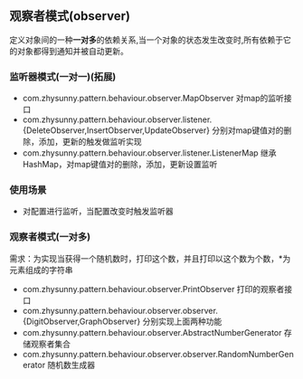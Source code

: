 ## 观察者模式(observer)

定义对象间的一种**一对多**的依赖关系,当一个对象的状态发生改变时,所有依赖于它的对象都得到通知并被自动更新。

### 监听器模式(一对一)(拓展)
* com.zhysunny.pattern.behaviour.observer.MapObserver 对map的监听接口
* com.zhysunny.pattern.behaviour.observer.listener.{DeleteObserver,InsertObserver,UpdateObserver} 分别对map键值对的删除，添加，更新的触发做监听实现
* com.zhysunny.pattern.behaviour.observer.listener.ListenerMap 继承HashMap，对map键值对的删除，添加，更新设置监听

### 使用场景
* 对配置进行监听，当配置改变时触发监听器


### 观察者模式(一对多)
需求：为实现当获得一个随机数时，打印这个数，并且打印以这个数为个数，*为元素组成的字符串

* com.zhysunny.pattern.behaviour.observer.PrintObserver 打印的观察者接口
* com.zhysunny.pattern.behaviour.observer.observer.{DigitObserver,GraphObserver} 分别实现上面两种功能
* com.zhysunny.pattern.behaviour.observer.AbstractNumberGenerator 存储观察者集合
* com.zhysunny.pattern.behaviour.observer.observer.RandomNumberGenerator 随机数生成器